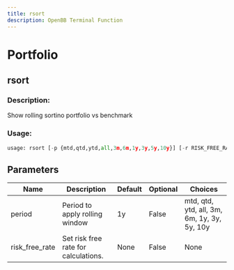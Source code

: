```yaml
---
title: rsort
description: OpenBB Terminal Function
---
```


# Portfolio

## rsort

### Description: 

Show rolling sortino portfolio vs benchmark

### Usage: 
```python
usage: rsort [-p {mtd,qtd,ytd,all,3m,6m,1y,3y,5y,10y}] [-r RISK_FREE_RATE]
```

## Parameters

| Name | Description | Default | Optional | Choices |
| ---- | ----------- | ------- | -------- | ------- |
| period | Period to apply rolling window | 1y | False | mtd, qtd, ytd, all, 3m, 6m, 1y, 3y, 5y, 10y |
| risk_free_rate | Set risk free rate for calculations. | None | False | None |


